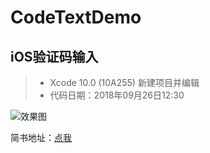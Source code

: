 # CodeTextDemo

## iOS验证码输入

> * Xcode 10.0 (10A255) 新建项目并编辑
> * 代码日期：2018年09月26日12:30

![效果图](https://github.com/HouWan/CodeTextDemo/blob/master/111-qibot.cn.png)

简书地址：[点我](https://www.jianshu.com/)


